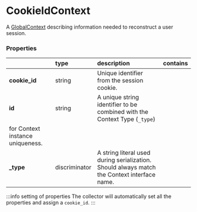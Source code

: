 # CookieIdContext

A [GlobalContext](/taxonomy/reference/global-contexts/overview.md) describing information needed to reconstruct a user session.

### Properties

|               | type          | description                                                                                                 | contains |
|:--------------|:--------------|:------------------------------------------------------------------------------------------------------------|:---------|
| **cookie_id** | string        | Unique identifier from the session cookie.                                                                  |          |
| **id**        | string        | A unique string identifier to be combined with the Context Type (`_type`) 
for Context instance uniqueness. |          |
| **_type**     | discriminator | A string literal used during serialization. Should always match the Context interface name.                 |          |

:::info setting of properties
The collector will automatically set all the properties and assign a `cookie_id`.
:::

